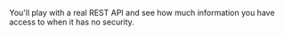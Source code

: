 You'll play with a real REST API and see how much information you have access to when it has no security.
